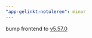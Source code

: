 ```yaml
---
"app-gelinkt-notuleren": minor
---
```


bump frontend to [v5.57.0](https://github.com/lblod/frontend-gelinkt-notuleren/releases/tag/v5.57.0)
